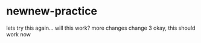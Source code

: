 # newnew-practice
lets try this again...
will this work?
more changes
change 3
okay, this should work now